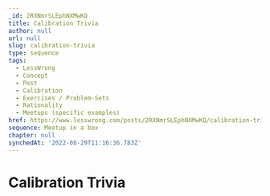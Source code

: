 ```yaml
---
_id: 2RXNmrSLEphNXMwKQ
title: Calibration Trivia
author: null
url: null
slug: calibration-trivia
type: sequence
tags:
  - LessWrong
  - Concept
  - Post
  - Calibration
  - Exercises / Problem-Sets
  - Rationality
  - Meetups (specific examples)
href: https://www.lesswrong.com/posts/2RXNmrSLEphNXMwKQ/calibration-trivia
sequence: Meetup in a box
chapter: null
synchedAt: '2022-08-29T11:16:36.783Z'
---
```

# Calibration Trivia

